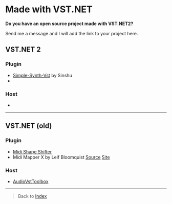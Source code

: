 # Made with VST.NET

**Do you have an open source project made with VST.NET2?**

Send me a message and I will add the link to your project here.

## VST.NET 2

### Plugin

- [Simple-Synth-Vst](https://github.com/sinshu/simple-synth-vst) by Sinshu
- 

### Host

- 

---

## VST.NET (old)

### Plugin

- [Midi Shape Shifter](http://code.google.com/p/midi-shape-shifter/)
- Midi Mapper X by Leif Bloomquist [Source](https://github.com/LeifBloomquist/MIDIMapperX)   [Site](http://www.schemafactor.com/midimapperx)

### Host

- [AudioVstToolbox](http://github.com/perivar/AudioVSTToolbox)

---

> Back to [Index](index.md)
